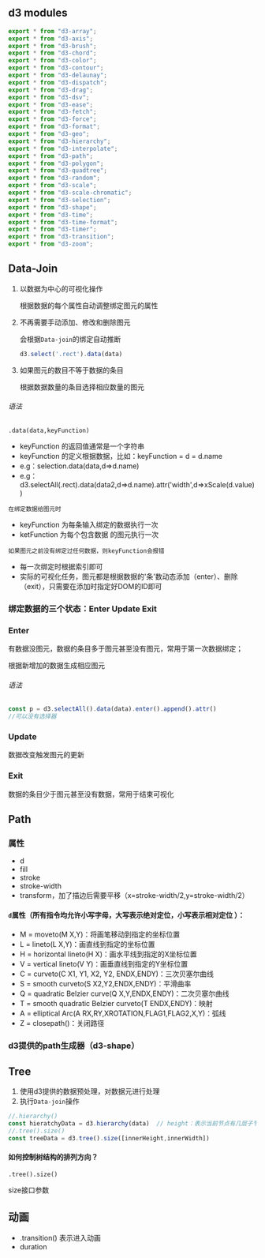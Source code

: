 ## d3 modules

```js
export * from "d3-array";
export * from "d3-axis";
export * from "d3-brush";
export * from "d3-chord";
export * from "d3-color";
export * from "d3-contour";
export * from "d3-delaunay";
export * from "d3-dispatch";
export * from "d3-drag";
export * from "d3-dsv";
export * from "d3-ease";
export * from "d3-fetch";
export * from "d3-force";
export * from "d3-format";
export * from "d3-geo";
export * from "d3-hierarchy";
export * from "d3-interpolate";
export * from "d3-path";
export * from "d3-polygon";
export * from "d3-quadtree";
export * from "d3-random";
export * from "d3-scale";
export * from "d3-scale-chromatic";
export * from "d3-selection";
export * from "d3-shape";
export * from "d3-time";
export * from "d3-time-format";
export * from "d3-timer";
export * from "d3-transition";
export * from "d3-zoom";
```

## Data-Join

1. 以数据为中心的可视化操作

   根据数据的每个属性自动调整绑定图元的属性

2. 不再需要手动添加、修改和删除图元

   会根据`Data-join`的绑定自动推断

   ```js
   d3.select('.rect').data(data)
   ```

3. 如果图元的数目不等于数据的条目

   根据数据数量的条目选择相应数量的图元

###### 语法

`.data(data,keyFunction)`

- keyFunction 的返回值通常是一个字符串
- keyFunction 的定义根据数据，比如：keyFunction = d = d.name
- e.g：selection.data(data,d=>d.name)
- e.g：d3.selectAll(.rect).data(data2,d=>d.name).attr('width',d=>xScale(d.value))

`在绑定数据给图元时`

- keyFunction 为每条输入绑定的数据执行一次
- ketFunction 为每个包含数据 的图元执行一次

`如果图元之前没有绑定过任何数据，则keyFunction会报错`

- 每一次绑定时根据索引即可
- 实际的可视化任务，图元都是根据数据的'条'数动态添加（enter）、删除（exit），只需要在添加时指定好DOM的ID即可	

### 绑定数据的三个状态：Enter Update Exit

### Enter

有数据没图元，数据的条目多于图元甚至没有图元，常用于第一次数据绑定；

根据新增加的数据生成相应图元

###### 语法

```js
const p = d3.selectAll().data(data).enter().append().attr()
//可以没有选择器
```

### Update

数据改变触发图元的更新

### Exit

数据的条目少于图元甚至没有数据，常用于结束可视化





## Path	

### 属性

- d
- fill
- stroke
- stroke-width
- transform，加了描边后需要平移（x=stroke-width/2,y=stroke-width/2）

#### `d`属性（所有指令均允许小写字母，大写表示绝对定位，小写表示相对定位 ）：

- M = moveto(M X,Y)：将画笔移动到指定的坐标位置
- L = lineto(L X,Y)：画直线到指定的坐标位置
- H = horizontal lineto(H X)：画水平线到指定的X坐标位置
- V  = vertical lineto(V Y)：画垂直线到指定的Y坐标位置
- C = curveto(C X1, Y1, X2, Y2, ENDX,ENDY)：三次贝塞尔曲线
- S  = smooth curveto(S X2,Y2,ENDX,ENDY)：平滑曲率
- Q = quadratic Belzier  curve(Q X,Y,ENDX,ENDY)：二次贝塞尔曲线
- T = smooth quadratic Belzier curveto(T ENDX,ENDY)：映射
- A = elliptical Arc(A RX,RY,XROTATION,FLAG1,FLAG2,X,Y)：弧线
- Z = closepath()：关闭路径

### d3提供的path生成器（d3-shape）





## Tree

1. 使用d3提供的数据预处理，对数据元进行处理
2. 执行`Data-join`操作

```js
//.hierarchy()
const hieratchyData = d3.hierarchy(data)  // height：表示当前节点有几层子节点；depth：表示当前节点位于树结构的第几层
//.tree().size()
const treeData = d3.tree().size([innerHeight,innerWidth])

```

#### 如何控制树结构的排列方向？

`.tree().size()`

size接口参数







## 动画

- .transition() 表示进入动画
- duration